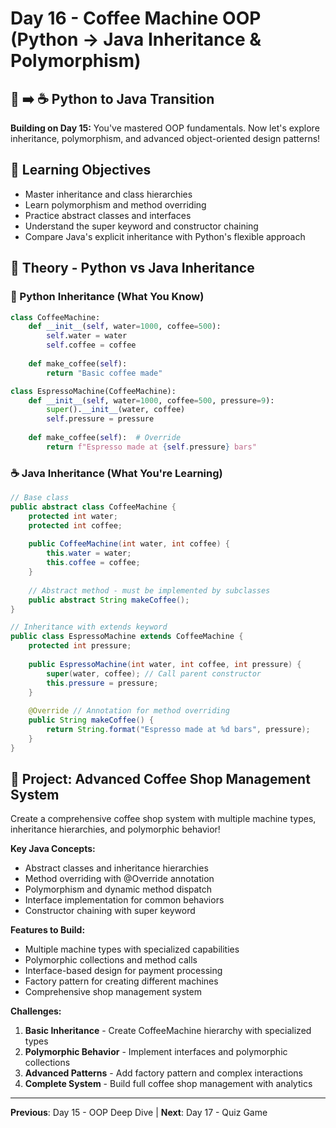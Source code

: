 # Day 16 - Coffee Machine OOP (Python → Java Inheritance & Polymorphism)

## 🐍 ➡️ ☕ Python to Java Transition

**Building on Day 15:** You've mastered OOP fundamentals. Now let's explore inheritance, polymorphism, and advanced object-oriented design patterns!

## 🎯 Learning Objectives
- Master inheritance and class hierarchies
- Learn polymorphism and method overriding
- Practice abstract classes and interfaces
- Understand the super keyword and constructor chaining
- Compare Java's explicit inheritance with Python's flexible approach

## 📖 Theory - Python vs Java Inheritance

### 🐍 Python Inheritance (What You Know)
```python
class CoffeeMachine:
    def __init__(self, water=1000, coffee=500):
        self.water = water
        self.coffee = coffee
    
    def make_coffee(self):
        return "Basic coffee made"

class EspressoMachine(CoffeeMachine):
    def __init__(self, water=1000, coffee=500, pressure=9):
        super().__init__(water, coffee)
        self.pressure = pressure
    
    def make_coffee(self):  # Override
        return f"Espresso made at {self.pressure} bars"
```

### ☕ Java Inheritance (What You're Learning)
```java
// Base class
public abstract class CoffeeMachine {
    protected int water;
    protected int coffee;
    
    public CoffeeMachine(int water, int coffee) {
        this.water = water;
        this.coffee = coffee;
    }
    
    // Abstract method - must be implemented by subclasses
    public abstract String makeCoffee();
}

// Inheritance with extends keyword
public class EspressoMachine extends CoffeeMachine {
    protected int pressure;
    
    public EspressoMachine(int water, int coffee, int pressure) {
        super(water, coffee); // Call parent constructor
        this.pressure = pressure;
    }
    
    @Override // Annotation for method overriding
    public String makeCoffee() {
        return String.format("Espresso made at %d bars", pressure);
    }
}
```

## 🚀 Project: Advanced Coffee Shop Management System

Create a comprehensive coffee shop system with multiple machine types, inheritance hierarchies, and polymorphic behavior!

**Key Java Concepts:**
- Abstract classes and inheritance hierarchies
- Method overriding with @Override annotation
- Polymorphism and dynamic method dispatch
- Interface implementation for common behaviors
- Constructor chaining with super keyword

**Features to Build:**
- Multiple machine types with specialized capabilities
- Polymorphic collections and method calls
- Interface-based design for payment processing
- Factory pattern for creating different machines
- Comprehensive shop management system

**Challenges:**
1. **Basic Inheritance** - Create CoffeeMachine hierarchy with specialized types
2. **Polymorphic Behavior** - Implement interfaces and polymorphic collections
3. **Advanced Patterns** - Add factory pattern and complex interactions
4. **Complete System** - Build full coffee shop management with analytics

---
**Previous**: Day 15 - OOP Deep Dive | **Next**: Day 17 - Quiz Game